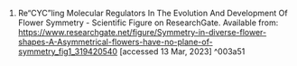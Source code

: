 
1. Re“CYC”ling Molecular Regulators In The Evolution And Development Of Flower Symmetry - Scientific Figure on ResearchGate. Available from: https://www.researchgate.net/figure/Symmetry-in-diverse-flower-shapes-A-Asymmetrical-flowers-have-no-plane-of-symmetry_fig1_319420540 [accessed 13 Mar, 2023] ^003a51

